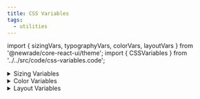```yaml
---
title: CSS Variables
tags:
  - utilities
---
```


<!-- CODE IMPORTS -->

<!-- prettier-ignore -->
import { sizingVars, typographyVars, colorVars, layoutVars } from '@newrade/core-react-ui/theme';
import { CSSVariables } from '../../src/code/css-variables.code';

<!-- END CODE IMPORTS -->

<DocHeader props={props}/>

<!-- prettier-ignore -->
<details>
  <summary>Sizing Variables</summary>
  <CSSVariables vars={sizingVars} preview={'raw'}/>
</details>

<!-- prettier-ignore -->
<details>
  <summary>Color Variables</summary>
  <CSSVariables vars={colorVars} preview={'color'}/>
</details>

<!-- prettier-ignore -->
<details>
  <summary>Layout Variables</summary>
  <CSSVariables vars={layoutVars} preview={'raw'}/>
</details>
